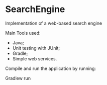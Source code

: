 # SearchEngine

Implementation of a web-based search engine 

Main Tools used:
- Java;
- Unit testing with JUnit;
- Gradle;
- Simple web services.

Compile and run the application by running:
  
  Gradlew run
